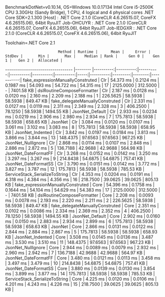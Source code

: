 
BenchmarkDotNet=v0.10.14, OS=Windows 10.0.17134
Intel Core i5-2500K CPU 3.30GHz (Sandy Bridge), 1 CPU, 4 logical and 4 physical cores
.NET Core SDK=2.1.300
  [Host]     : .NET Core 2.1.0 (CoreCLR 4.6.26515.07, CoreFX 4.6.26515.06), 64bit RyuJIT
  Job-OHCUYR : .NET Core 2.1.0 (CoreCLR 4.6.26515.07, CoreFX 4.6.26515.06), 64bit RyuJIT
  Job-IEDGXR : .NET Core 2.1.0 (CoreCLR 4.6.26515.07, CoreFX 4.6.26515.06), 64bit RyuJIT

Toolchain=.NET Core 2.1  

                            Method | Runtime |      Mean |     Error |    StdDev |       Min |       Max |    Median | Rank |     Gen 0 |    Gen 1 |   Gen 2 |  Allocated |
---------------------------------- |-------- |----------:|----------:|----------:|----------:|----------:|----------:|-----:|----------:|---------:|--------:|-----------:|
 fake_expressionManuallyConstruted |     Clr | 54.373 ms | 0.2124 ms | 0.1987 ms | 54.093 ms | 54.722 ms | 54.315 ms |   17 | 2125.0000 | 312.5000 |       - | 7401.58 KB |
        dslRoutineComposeFormatter |     Clr |  2.187 ms | 0.0128 ms | 0.0120 ms |  2.160 ms |  2.209 ms |  2.188 ms |    1 |  226.5625 |  58.5938 | 58.5938 |  849.47 KB |
   fake_delegateManuallyConstruted |     Clr |  2.331 ms | 0.0127 ms | 0.0119 ms |  2.311 ms |  2.349 ms |  2.328 ms |    3 |  406.2500 |  78.1250 | 58.5938 | 1494.55 KB |
                   JsonNet_Default |     Clr |  2.933 ms | 0.0234 ms | 0.0219 ms |  2.906 ms |  2.980 ms |  2.934 ms |    7 |  175.7813 |  58.5938 | 58.5938 |  658.65 KB |
                           JsonNet |     Clr |  3.084 ms | 0.0120 ms | 0.0107 ms |  3.061 ms |  3.102 ms |  3.083 ms |    8 |  175.7813 |  58.5938 | 58.5938 |  658.95 KB |
                  JsonNet_Indented |     Clr |  3.842 ms | 0.0197 ms | 0.0184 ms |  3.813 ms |  3.866 ms |  3.844 ms |   13 |  148.4375 |  97.6563 | 97.6563 |  967.25 KB |
                JsonNet_NullIgnore |     Clr |  2.868 ms | 0.0114 ms | 0.0107 ms |  2.848 ms |  2.886 ms |  2.872 ms |    5 |  136.7188 |  42.9688 | 42.9688 |  564.98 KB |
              JsonNet_DateFormatFF |     Clr |  3.268 ms | 0.0152 ms | 0.0142 ms |  3.250 ms |  3.297 ms |  3.267 ms |    9 |  214.8438 |  54.6875 | 54.6875 |  757.41 KB |
              JsonNet_DateFormatSS |     Clr |  3.790 ms | 0.0151 ms | 0.0142 ms |  3.772 ms |  3.827 ms |  3.787 ms |   12 |  175.7813 |  58.5938 | 58.5938 |  785.53 KB |
    ServiceStack_SerializeToString |     Clr |  4.353 ms | 0.0204 ms | 0.0191 ms |  4.318 ms |  4.384 ms |  4.356 ms |   16 |  218.7500 |  39.0625 | 39.0625 |  805.13 KB |
 fake_expressionManuallyConstruted |    Core | 54.396 ms | 0.1758 ms | 0.1644 ms | 54.104 ms | 54.629 ms | 54.383 ms |   17 | 2125.0000 | 312.5000 |       - | 7401.58 KB |
        dslRoutineComposeFormatter |    Core |  2.208 ms | 0.0093 ms | 0.0078 ms |  2.193 ms |  2.220 ms |  2.211 ms |    2 |  226.5625 |  58.5938 | 58.5938 |  849.47 KB |
   fake_delegateManuallyConstruted |    Core |  2.351 ms | 0.0102 ms | 0.0086 ms |  2.334 ms |  2.369 ms |  2.352 ms |    4 |  406.2500 |  78.1250 | 58.5938 | 1494.55 KB |
                   JsonNet_Default |    Core |  2.902 ms | 0.0160 ms | 0.0150 ms |  2.883 ms |  2.934 ms |  2.899 ms |    6 |  175.7813 |  58.5938 | 58.5938 |  658.63 KB |
                           JsonNet |    Core |  2.866 ms | 0.0131 ms | 0.0122 ms |  2.844 ms |  2.884 ms |  2.867 ms |    5 |  175.7813 |  58.5938 | 58.5938 |  658.93 KB |
                  JsonNet_Indented |    Core |  3.508 ms | 0.0145 ms | 0.0136 ms |  3.487 ms |  3.530 ms |  3.510 ms |   11 |  148.4375 |  97.6563 | 97.6563 |  967.23 KB |
                JsonNet_NullIgnore |    Core |  2.944 ms | 0.0089 ms | 0.0079 ms |  2.932 ms |  2.960 ms |  2.942 ms |    7 |  136.7188 |  42.9688 | 42.9688 |  564.97 KB |
              JsonNet_DateFormatFF |    Core |  3.480 ms | 0.0121 ms | 0.0113 ms |  3.458 ms |  3.497 ms |  3.479 ms |   10 |  214.8438 |  54.6875 | 54.6875 |  757.41 KB |
              JsonNet_DateFormatSS |    Core |  3.880 ms | 0.0139 ms | 0.0130 ms |  3.854 ms |  3.899 ms |  3.877 ms |   14 |  175.7813 |  58.5938 | 58.5938 |  785.53 KB |
    ServiceStack_SerializeToString |    Core |  4.225 ms | 0.0120 ms | 0.0106 ms |  4.201 ms |  4.243 ms |  4.226 ms |   15 |  218.7500 |  39.0625 | 39.0625 |  805.13 KB |
